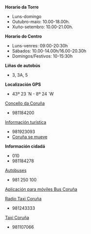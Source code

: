 **Horario da Torre**

* Luns-domingo
* Outubro-maio: 10.00-18.00h.
* Xuño-setembro: 10.00-21.00h.

**Horario do Centro**

* Luns-venres: 09:00-20:30h
* Sábados: 10.00-14.00h/16.00-20.30h
* Domingos/Festivos: 10-15:30h

**Liñas de autobús**

* 3, 3A, 5

**Localización GPS**

* 43º 23 ́ N - 8º 24 ́ W

[Concello da Coruña](http://www.coruna.es)

* 981184200

[Información turística](http://www.turismocoruna.com)

* 981923093
* [Coruña se mueve](http://www.corunasemueve.com)

**Información cidadá**

* 010
* 981184278

[Autobuses](http://www.tranviascoruna.com)

* 981 250 100

[Aplicación para móviles Bus Coruña](http://www.buscoruna.eu)

[Radio Taxi Coruña](http://www.radiotaxicoruna.es)

* 981243333

[Taxi Coruña](http://www.taxicoruna.es)

* 981107066
